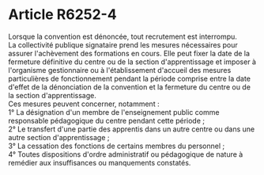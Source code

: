 # Article R6252-4

  
Lorsque la convention est dénoncée, tout recrutement est interrompu.   
La collectivité publique signataire prend les mesures nécessaires pour assurer l'achèvement des formations en cours. Elle peut fixer la date de la fermeture définitive du centre ou de la section d'apprentissage et imposer à l'organisme gestionnaire ou à l'établissement d'accueil des mesures particulières de fonctionnement pendant la période comprise entre la date d'effet de la dénonciation de la convention et la fermeture du centre ou de la section d'apprentissage.   
Ces mesures peuvent concerner, notamment :   
1° La désignation d'un membre de l'enseignement public comme responsable pédagogique du centre pendant cette période ;   
2° Le transfert d'une partie des apprentis dans un autre centre ou dans une autre section d'apprentissage ;   
3° La cessation des fonctions de certains membres du personnel ;   
4° Toutes dispositions d'ordre administratif ou pédagogique de nature à remédier aux insuffisances ou manquements constatés.